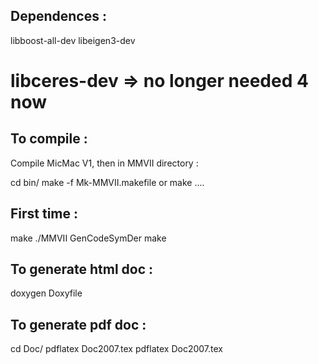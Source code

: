 Dependences :
-------------

libboost-all-dev
libeigen3-dev
#  libceres-dev => no longer needed 4 now


To compile :
------------

Compile MicMac V1, then in MMVII directory :

cd bin/
make -f Mk-MMVII.makefile
or 
make ....

First time :
-----------
make
./MMVII  GenCodeSymDer
make

To generate html doc :
----------------------
doxygen Doxyfile 


To generate pdf doc :
---------------------

cd Doc/
pdflatex  Doc2007.tex
pdflatex  Doc2007.tex


